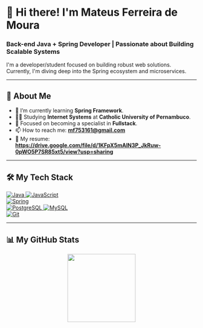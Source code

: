 # 👋 Hi there! I'm Mateus Ferreira de Moura

### Back-end Java + Spring Developer | Passionate about Building Scalable Systems

<p align="left">
  I'm a developer/student focused on building robust web solutions. Currently, I'm diving deep into the Spring ecosystem and microservices.
</p>

---

## 🚀 About Me
* 🌱 I’m currently learning **Spring Framework**.
* 👨‍💻 Studying **Internet Systems** at **Catholic University of Pernambuco**.
* 🎯 Focused on becoming a specialist in **Fullstack**.
* 📫 How to reach me: **mf753161@gmail.com**
* 📄 My resume: **https://drive.google.com/file/d/1KFpX5mAIN3P_JkRuw-0pWO5P7SR85xt5/view?usp=sharing**

---

## 🛠️ My Tech Stack
<p align="left">
  <a href="https://www.java.com" target="_blank" rel="noreferrer">
    <img src="https://img.shields.io/badge/Java-ED8B00?style=for-the-badge&logo=openjdk&logoColor=white" alt="Java">
  </a>
  <a href="https://developer.mozilla.org/en-US/docs/Web/JavaScript" target="_blank" rel="noreferrer">
    <img src="https://img.shields.io/badge/JavaScript-F7DF1E?style=for-the-badge&logo=javascript&logoColor=black" alt="JavaScript">
  </a>
  
  <br>
  <a href="https://spring.io/" target="_blank" rel="noreferrer">
    <img src="https://img.shields.io/badge/Spring-6DB33F?style=for-the-badge&logo=spring&logoColor=white" alt="Spring">
  </a>
  
  <br>
  <a href="https://www.postgresql.org" target="_blank" rel="noreferrer">
    <img src="https://img.shields.io/badge/PostgreSQL-336791?style=for-the-badge&logo=postgresql&logoColor=white" alt="PostgreSQL">
  </a>
  <a href="https://www.mysql.com/" target="_blank" rel="noreferrer">
    <img src="https://img.shields.io/badge/MySQL-4479A1?style=for-the-badge&logo=mysql&logoColor=white" alt="MySQL">
  </a>
  
  <br>
  <a href="https://git-scm.com/" target="_blank" rel="noreferrer">
    <img src="https://img.shields.io/badge/Git-F05032?style=for-the-badge&logo=git&logoColor=white" alt="Git">
  </a>
</p>

---

## 📊 My GitHub Stats
<p align="center">
  <img height="180em" src="https://github-readme-stats.vercel.app/api?username=Mateus-F-Moura&show_icons=true&theme=dracula&include_all_commits=true&count_private=true"/>
  <img height="180em" src="
